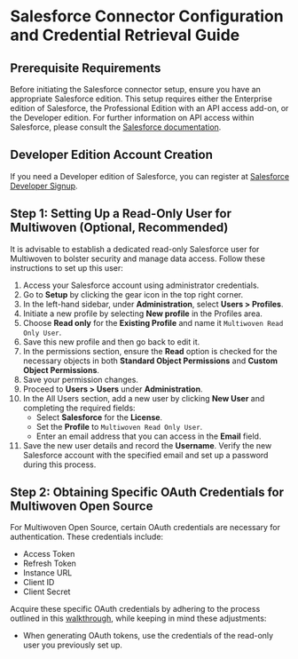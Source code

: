 # Salesforce Connector Configuration and Credential Retrieval Guide

## Prerequisite Requirements

Before initiating the Salesforce connector setup, ensure you have an appropriate Salesforce edition. This setup requires either the Enterprise edition of Salesforce, the Professional Edition with an API access add-on, or the Developer edition. For further information on API access within Salesforce, please consult the [Salesforce documentation](https://developer.salesforce.com/docs/).

## Developer Edition Account Creation

If you need a Developer edition of Salesforce, you can register at [Salesforce Developer Signup](https://developer.salesforce.com/signup).

## Step 1: Setting Up a Read-Only User for Multiwoven (Optional, Recommended)

It is advisable to establish a dedicated read-only Salesforce user for Multiwoven to bolster security and manage data access. Follow these instructions to set up this user:

1. Access your Salesforce account using administrator credentials.
2. Go to **Setup** by clicking the gear icon in the top right corner.
3. In the left-hand sidebar, under **Administration**, select **Users > Profiles**.
4. Initiate a new profile by selecting **New profile** in the Profiles area.
5. Choose **Read only** for the **Existing Profile** and name it `Multiwoven Read Only User`.
6. Save this new profile and then go back to edit it.
7. In the permissions section, ensure the **Read** option is checked for the necessary objects in both **Standard Object Permissions** and **Custom Object Permissions**.
8. Save your permission changes.
9. Proceed to **Users > Users** under **Administration**.
10. In the All Users section, add a new user by clicking **New User** and completing the required fields:
    - Select **Salesforce** for the **License**.
    - Set the **Profile** to `Multiwoven Read Only User`.
    - Enter an email address that you can access in the **Email** field.
11. Save the new user details and record the **Username**. Verify the new Salesforce account with the specified email and set up a password during this process.

## Step 2: Obtaining Specific OAuth Credentials for Multiwoven Open Source

For Multiwoven Open Source, certain OAuth credentials are necessary for authentication. These credentials include:

- Access Token
- Refresh Token
- Instance URL
- Client ID
- Client Secret

Acquire these specific OAuth credentials by adhering to the process outlined in this [walkthrough](https://medium.com/@bpmmendis94/obtain-access-refresh-tokens-from-salesforce-rest-api-a324fe4ccd9b), while keeping in mind these adjustments:

- When generating OAuth tokens, use the credentials of the read-only user you previously set up.
